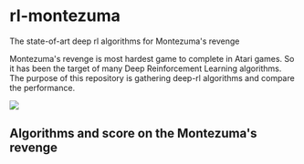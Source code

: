 # rl-montezuma
The state-of-art deep rl algorithms for Montezuma's revenge

Montezuma's revenge is most hardest game to complete in Atari games. So it has been the target of many Deep Reinforcement Learning algorithms. The purpose of this repository is gathering deep-rl algorithms and compare the performance.

![](https://www.dropbox.com/s/0not36f8stvswfe/Screenshot%202018-10-03%2012.16.39.png?dl=1)

## Algorithms and score on the Montezuma's revenge
